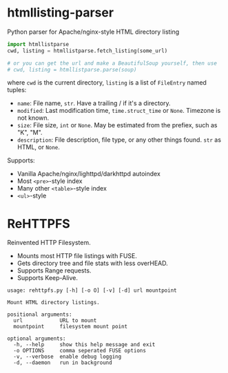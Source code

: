 # htmllisting-parser
Python parser for Apache/nginx-style HTML directory listing

```python
import htmllistparse
cwd, listing = htmllistparse.fetch_listing(some_url)

# or you can get the url and make a BeautifulSoup yourself, then use
# cwd, listing = htmllistparse.parse(soup)
```

where `cwd` is the current directory, `listing` is a list of `FileEntry` named tuples:

* `name`: File name, `str`. Have a trailing / if it's a directory.
* `modified`: Last modification time, `time.struct_time` or `None`. Timezone is not known.
* `size`: File size, `int` or `None`. May be estimated from the prefiex, such as "K", "M".
* `description`: File description, file type, or any other things found. `str` as HTML, or `None`.

Supports:

* Vanilla Apache/nginx/lighttpd/darkhttpd autoindex
* Most `<pre>`-style index
* Many other `<table>`-style index
* `<ul>`-style

# ReHTTPFS
Reinvented HTTP Filesystem.

* Mounts most HTTP file listings with FUSE.
* Gets directory tree and file stats with less overHEAD.
* Supports Range requests.
* Supports Keep-Alive.

```
usage: rehttpfs.py [-h] [-o O] [-v] [-d] url mountpoint

Mount HTML directory listings.

positional arguments:
  url            URL to mount
  mountpoint     filesystem mount point

optional arguments:
  -h, --help     show this help message and exit
  -o OPTIONS     comma seperated FUSE options
  -v, --verbose  enable debug logging
  -d, --daemon   run in background
```
